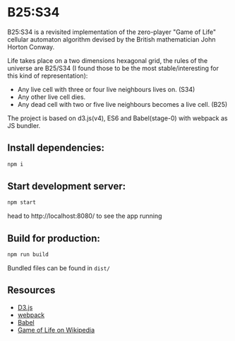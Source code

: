 # B25:S34

B25:S34 is a revisited implementation of the zero-player "Game of Life" cellular automaton algorithm devised by the British mathematician John Horton Conway.

Life takes place on a two dimensions hexagonal grid, the rules of the universe are B25/S34 (I found those to be the most stable/interesting for this kind of representation):

- Any live cell with three or four live neighbours lives on. (S34)
- Any other live cell dies.
- Any dead cell with two or five live neighbours becomes a live cell. (B25)

The project is based on d3.js(v4), ES6 and Babel(stage-0) with webpack as JS bundler.

## Install dependencies:

```sh
npm i
```

## Start development server:

```sh
npm start
```
head to http://localhost:8080/ to see the app running


## Build for production:

```sh
npm run build
```
Bundled files can be found in `dist/`


## Resources
- [D3.js](https://d3js.org/)
- [webpack](https://webpack.github.io/)
- [Babel](https://babeljs.io/)
- [Game of Life on Wikipedia](https://en.wikipedia.org/wiki/Conway%27s_Game_of_Life)
